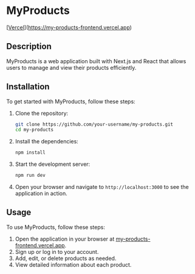 # MyProducts

[[Vercel](https://vercelbadge.vercel.app/api/my-products-frontend/vercel)](https://my-products-frontend.vercel.app)

## Description

MyProducts is a web application built with Next.js and React that allows users to manage and view their products efficiently.

## Installation

To get started with MyProducts, follow these steps:

1. Clone the repository:
    ```bash
    git clone https://github.com/your-username/my-products.git
    cd my-products
    ```

2. Install the dependencies:
    ```bash
    npm install
    ```

3. Start the development server:
    ```bash
    npm run dev
    ```

4. Open your browser and navigate to `http://localhost:3000` to see the application in action.

## Usage

To use MyProducts, follow these steps:

1. Open the application in your browser at [my-products-frontend.vercel.app](https://my-products-frontend.vercel.app).
2. Sign up or log in to your account.
3. Add, edit, or delete products as needed.
4. View detailed information about each product.
